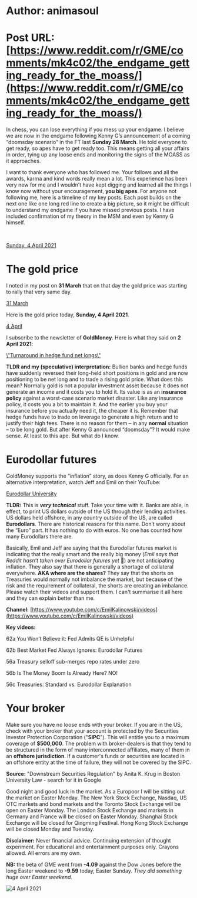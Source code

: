 # Author: animasoul
# Post URL: [https://www.reddit.com/r/GME/comments/mk4c02/the_endgame_getting_ready_for_the_moass/](https://www.reddit.com/r/GME/comments/mk4c02/the_endgame_getting_ready_for_the_moass/)


In chess, you can lose everything if you mess up your endgame. I believe we are now in the endgame following Kenny G’s announcement of a coming “doomsday scenario” in the FT last **Sunday 28 March**. He told everyone to get ready, so apes have to get ready too. This means getting all your affairs in order, tying up any loose ends and monitoring the signs of the MOASS as it approaches.

I want to thank everyone who has followed me. Your follows and all the awards, karma and kind words really mean a lot. This experience has been very new for me and I wouldn’t have kept digging and learned all the things I know now without your encouragement, **you big apes**. For anyone not following me, here is a timeline of my key posts. Each post builds on the next one like one long red line to create a big picture, so it might be difficult to understand my endgame if you have missed previous posts. I have included confirmation of my theory in the MSM and even by Kenny G himself.

&#x200B;

[Sunday, 4 April 2021](https://preview.redd.it/ouq4xt3ot7r61.png?width=838&format=png&auto=webp&s=e05f7569e77b8613147346d77ab844193b32026a)

# The gold price

I noted in my post on **31 March** that on that day the gold price was starting to rally that very same day.

[31 March](https://preview.redd.it/lbkytoyrt7r61.jpg?width=1242&format=pjpg&auto=webp&s=382258bad057c12eb8c5ff1983b56a983774935a)

Here is the gold price today, **Sunday, 4 April 2021**.

[4 April](https://preview.redd.it/pegve3ttt7r61.png?width=1081&format=png&auto=webp&s=9b98892147ca44de7c49acab0bf99d83006fca7a)

I subscribe to the newsletter of **GoldMoney**. Here is what they said on **2 April 2021**:

[\\"Turnaround in hedge fund net longs\\"](https://preview.redd.it/xmsn5766u7r61.png?width=862&format=png&auto=webp&s=bb354dcf8618ed1db0b7fc18a8bab30b8c0d229d)

**TLDR and my (speculative) interpretation:** Bullion banks and hedge funds have suddenly reversed their long-held short positions in gold and are now positioning to be net long and to trade a rising gold price. What does this mean? Normally gold is not a popular investment asset because it does not generate an income and it costs you to hold it. Its value is as an **insurance policy** against a worst-case scenario market disaster. Like any insurance policy, it costs you a bit to maintain it. And the earlier you buy your insurance before you actually need it, the cheaper it is. Remember that hedge funds have to trade on leverage to generate a high return and to justify their high fees. There is no reason for them – in any **normal** situation – to be long gold. But after Kenny G announced “doomsday”? It would make sense. At least to this ape. But what do I know.

# Eurodollar futures

GoldMoney supports the “inflation” story, as does Kenny G officially. For an alternative interpretation, watch Jeff and Emil on their YouTube:

[Eurodollar University](https://preview.redd.it/5kltfyzbu7r61.png?width=1576&format=png&auto=webp&s=d1903fdadf381bf13da6399d5d30cd0f02df28c8)

**TLDR:** This is ***very technical*** stuff. Take your time with it. Banks are able, in effect, to print US dollars outside of the US through their lending activities. US dollars held offshore, in any country outside of the US, are called **Eurodollars**. There are historical reasons for this name. Don’t worry about the “Euro” part. It has nothing to do with euros. No one has counted how many Eurodollars there are.

Basically, Emil and Jeff are saying that the Eurodollar futures market is indicating that the really smart and the really big money (*Emil says that Reddit hasn’t taken over Eurodollar futures yet* 🤣) are not anticipating inflation. They also say that there is generally a shortage of collateral everywhere. **AKA where are the shares?** They say that the shorts on Treasuries would normally not imbalance the market, but because of the risk and the requirement of collateral, the shorts are creating an imbalance. Please watch their videos and support them. I can't summarise it all here and they can explain better than me.

**Channel:** [https://www.youtube.com/c/EmilKalinowski/videos](https://www.youtube.com/c/EmilKalinowski/videos)

**Key videos:**

62a You Won’t Believe it: Fed Admits QE is Unhelpful

62b Best Market Fed Always Ignores: Eurodollar Futures

56a Treasury selloff sub-merges repo rates under zero

56b Is The Money Boom Is Already Here? NO!

56c Treasuries: Standard vs. Eurodollar Explanation

# Your broker

Make sure you have no loose ends with your broker. If you are in the US, check with your broker that your account is protected by the Securities Investor Protection Corporation ("**SIPC**"). This will entitle you to a maximum coverage of **$500,000**. The problem with broker-dealers is that they tend to be structured in the form of many interconnected affiliates, many of them in an **offshore jurisdiction**. If a customer's funds or securities are located in an offshore entity at the time of failure, they will not be covered by the SIPC.

**Source:** "Downstream Securities Regulation" by Anita K. Krug in Boston University Law - search for it in Google

Good night and good luck in the market. As a Europoor I will be sitting out the market on Easter Monday. The New York Stock Exchange, Nasdaq, US OTC markets and bond markets and the Toronto Stock Exchange will be open on Easter Monday. The London Stock Exchange and markets in Germany and France will be closed on Easter Monday. Shanghai Stock Exchange will be closed for Qingming Festival. Hong Kong Stock Exchange will be closed Monday and Tuesday.

**Disclaimer:** Never financial advice. Continuing extension of thought experiment. For educational and entertainment purposes only. Crayons allowed. All errors are my own.

**NB:** the beta of GME went from **-4.09** against the Dow Jones before the long Easter weekend to **-9.59** today, Easter Sunday. *They did something huge over Easter weekend.*

![4 April 2021](https://preview.redd.it/ffyyt32bv7r61.png?width=947&format=png&auto=webp&s=fecab38fd86c2c8bd0de84140fd126db480406ae)